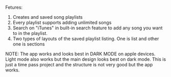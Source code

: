 Fetures:
1) Creates and saved song playlists
2) Every playlist supports adding unlimited songs
3) Search on "iTunes" in built-in search feature to add any song you want to in the playlist.
4) Two types of layouts of the saved playlist listing. One is list and other one is sections


NOTE: 
The app works and looks best in DARK MODE on apple devices. Light mode also works but the main design looks best on dark mode.
This is just a time pass project and the structure is not very good but the app works.


